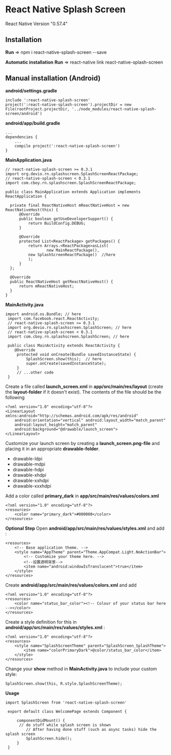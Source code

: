 # React Native Splash Screen


React Native Version "0.57.4"
## Installation
  **Run** => npm i react-native-splash-screen --save
  
**Automatic installation**
  **Run** => react-native link react-native-splash-screen

## Manual installation (Android)

  **android/settings.gradle**
  ```
  include ':react-native-splash-screen'   
  project(':react-native-splash-screen').projectDir = new File(rootProject.projectDir, '../node_modules/react-native-splash-screen/android')
  ```
  **android/app/build.gradle**
  ```
  ...
  dependencies {
      ...
      compile project(':react-native-splash-screen')
  }
  ```
  **MainApplication.java**
  ```
  // react-native-splash-screen >= 0.3.1
import org.devio.rn.splashscreen.SplashScreenReactPackage;
// react-native-splash-screen < 0.3.1
import com.cboy.rn.splashscreen.SplashScreenReactPackage;

public class MainApplication extends Application implements ReactApplication {

    private final ReactNativeHost mReactNativeHost = new ReactNativeHost(this) {
        @Override
        public boolean getUseDeveloperSupport() {
            return BuildConfig.DEBUG;
        }

        @Override
        protected List<ReactPackage> getPackages() {
            return Arrays.<ReactPackage>asList(
                    new MainReactPackage(),
            new SplashScreenReactPackage()  //here
            );
        }
    };

    @Override
    public ReactNativeHost getReactNativeHost() {
        return mReactNativeHost;
    }
}
  ```
  **MainActivity.java**
  ```
  import android.os.Bundle; // here
   import com.facebook.react.ReactActivity;
   // react-native-splash-screen >= 0.3.1
   import org.devio.rn.splashscreen.SplashScreen; // here
   // react-native-splash-screen < 0.3.1
   import com.cboy.rn.splashscreen.SplashScreen; // here

   public class MainActivity extends ReactActivity {
      @Override
       protected void onCreate(Bundle savedInstanceState) {
           SplashScreen.show(this);  // here
           super.onCreate(savedInstanceState);
       }
       // ...other code
   }
  ```
  Create a file called **launch_screen.xml** in **app/src/main/res/layout** (create the **layout-folder** if it doesn't exist). The contents of the file should be the following
  ```
  <?xml version="1.0" encoding="utf-8"?>
  <LinearLayout xmlns:android="http://schemas.android.com/apk/res/android"
      android:orientation="vertical" android:layout_width="match_parent"
      android:layout_height="match_parent"
      android:background="@drawable/launch_screen">
  </LinearLayout>
  ```
  Customize your launch screen by creating a **launch_screen.png-file** and placing it in an appropriate **drawable-folder**.
  * drawable-ldpi
  * drawable-mdpi
  * drawable-hdpi
  * drawable-xhdpi
  * drawable-xxhdpi
  * drawable-xxxhdpi
  
  Add a color called **primary_dark** in **app/src/main/res/values/colors.xml**
  ```
  <?xml version="1.0" encoding="utf-8"?>
  <resources>
      <color name="primary_dark">#000000</color>
  </resources>
   ```
   **Optional Step**
   Open **android/app/src/main/res/values/styles.xml** and add :
   ```
   <resources>
       <!-- Base application theme. -->
       <style name="AppTheme" parent="Theme.AppCompat.Light.NoActionBar">
           <!-- Customize your theme here. -->
           <!--设置透明背景-->
           <item name="android:windowIsTranslucent">true</item>
       </style>
   </resources>
   ```
   Create **android/app/src/main/res/values/colors.xml** and add
   ```
   <?xml version="1.0" encoding="utf-8"?>
   <resources>
       <color name="status_bar_color"><!-- Colour of your status bar here --></color>
   </resources>
   ```
   Create a style definition for this in **android/app/src/main/res/values/styles.xml** :
   ```
   <?xml version="1.0" encoding="utf-8"?>
   <resources>
       <style name="SplashScreenTheme" parent="SplashScreen_SplashTheme">
           <item name="colorPrimaryDark">@color/status_bar_color</item>
       </style>
   </resources>
   ```
   Change your **show** method in **MainActivity.java** to include your custom style: 
   ```
   SplashScreen.show(this, R.style.SplashScreenTheme);
   ```
   **Usage**
   ```
   import SplashScreen from 'react-native-splash-screen'

    export default class WelcomePage extends Component {

        componentDidMount() {
         // do stuff while splash screen is shown
            // After having done stuff (such as async tasks) hide the splash screen
            SplashScreen.hide();
        }
    }
   ```
  
  
  
